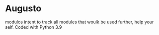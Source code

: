 # Augusto
modulos intent to track all modules that woulk be used further, help your self.
Coded with Python 3.9
